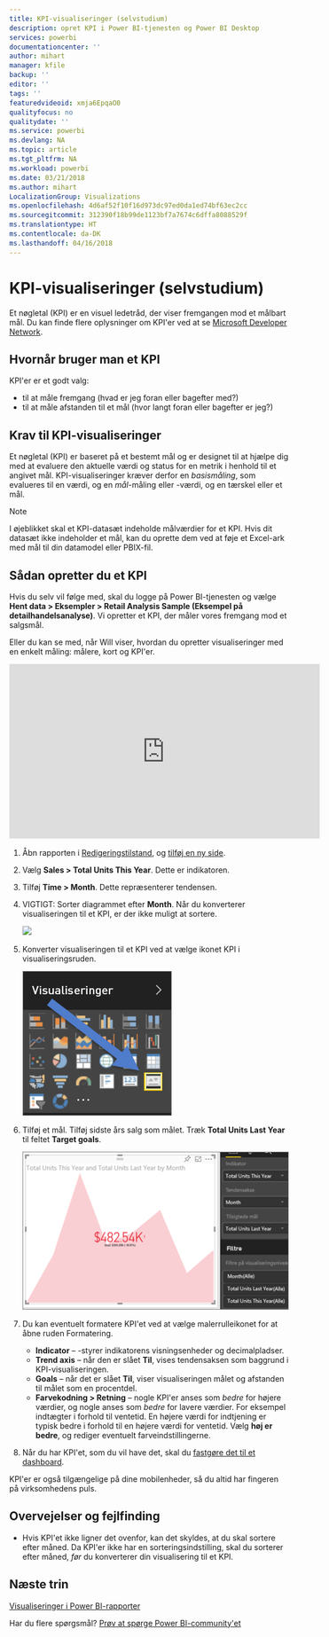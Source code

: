 ```yaml
---
title: KPI-visualiseringer (selvstudium)
description: opret KPI i Power BI-tjenesten og Power BI Desktop
services: powerbi
documentationcenter: ''
author: mihart
manager: kfile
backup: ''
editor: ''
tags: ''
featuredvideoid: xmja6EpqaO0
qualityfocus: no
qualitydate: ''
ms.service: powerbi
ms.devlang: NA
ms.topic: article
ms.tgt_pltfrm: NA
ms.workload: powerbi
ms.date: 03/21/2018
ms.author: mihart
LocalizationGroup: Visualizations
ms.openlocfilehash: 4d6af52f10f16d973dc97ed0da1ed74bf63ec2cc
ms.sourcegitcommit: 312390f18b99de1123bf7a7674c6dffa8088529f
ms.translationtype: HT
ms.contentlocale: da-DK
ms.lasthandoff: 04/16/2018
---
```

# <a name="kpi-visuals-tutorial"></a>KPI-visualiseringer (selvstudium)
Et nøgletal (KPI) er en visuel ledetråd, der viser fremgangen mod et målbart mål. Du kan finde flere oplysninger om KPI'er ved at se [Microsoft Developer Network](https://msdn.microsoft.com/library/hh272050).

## <a name="when-to-use-a-kpi"></a>Hvornår bruger man et KPI
KPI'er er et godt valg:

* til at måle fremgang (hvad er jeg foran eller bagefter med?)
* til at måle afstanden til et mål (hvor langt foran eller bagefter er jeg?)   

## <a name="kpi-visual-requirements"></a>Krav til KPI-visualiseringer
Et nøgletal (KPI) er baseret på et bestemt mål og er designet til at hjælpe dig med at evaluere den aktuelle værdi og status for en metrik i henhold til et angivet mål. KPI-visualiseringer kræver derfor en *basismåling*, som evalueres til en værdi, og en *mål*-måling eller -værdi, og en tærskel eller et mål.

> [!NOTE]
> I øjeblikket skal et KPI-datasæt indeholde målværdier for et KPI. Hvis dit datasæt ikke indeholder et mål, kan du oprette dem ved at føje et Excel-ark med mål til din datamodel eller PBIX-fil.
> 
> 

## <a name="how-to-create-a-kpi"></a>Sådan opretter du et KPI
Hvis du selv vil følge med, skal du logge på Power BI-tjenesten og vælge **Hent data > Eksempler > Retail Analysis Sample (Eksempel på detailhandelsanalyse)**. Vi opretter et KPI, der måler vores fremgang mod et salgsmål.

Eller du kan se med, når Will viser, hvordan du opretter visualiseringer med en enkelt måling: målere, kort og KPI'er.

<iframe width="560" height="315" src="https://www.youtube.com/embed/xmja6EpqaO0?list=PL1N57mwBHtN0JFoKSR0n-tBkUJHeMP2cP" frameborder="0" allowfullscreen></iframe>

1. Åbn rapporten i [Redigeringstilstand](service-reading-view-and-editing-view.md), og [tilføj en ny side](power-bi-report-add-page.md).    
2. Vælg **Sales > Total Units This Year**.  Dette er indikatoren.
3. Tilføj **Time > Month**.  Dette repræsenterer tendensen.
4. VIGTIGT: Sorter diagrammet efter **Month**. Når du konverterer visualiseringen til et KPI, er der ikke muligt at sortere.

    ![](media/power-bi-visualization-kpi/power-bi-sort-by-month.png)
5. Konverter visualiseringen til et KPI ved at vælge ikonet KPI i visualiseringsruden.
   
    ![](media/power-bi-visualization-kpi/power-bi-kpi-icon.png)
6. Tilføj et mål. Tilføj sidste års salg som målet. Træk **Total Units Last Year** til feltet **Target goals**.
   
    ![](media/power-bi-visualization-kpi/power-bi-kpi.png)
7. Du kan eventuelt formatere KPI'et ved at vælge malerrulleikonet for at åbne ruden Formatering.
   
   * **Indicator** – -styrer indikatorens visningsenheder og decimalpladser.
   * **Trend axis** – når den er slået **Til**, vises tendensaksen som baggrund i KPI-visualiseringen.  
   * **Goals** – når det er slået **Til**, viser visualiseringen målet og afstanden til målet som en procentdel.
   * **Farvekodning > Retning** – nogle KPI'er anses som *bedre* for højere værdier, og nogle anses som *bedre* for lavere værdier. For eksempel indtægter i forhold til ventetid. En højere værdi for indtjening er typisk bedre i forhold til en højere værdi for ventetid. Vælg **høj er bedre**, og rediger eventuelt farveindstillingerne.

1. Når du har KPI'et, som du vil have det, skal du [fastgøre det til et dashboard](service-dashboard-pin-tile-from-report.md).

KPI'er er også tilgængelige på dine mobilenheder, så du altid har fingeren på virksomhedens puls.

## <a name="considerations-and-troubleshooting"></a>Overvejelser og fejlfinding
* Hvis KPI'et ikke ligner det ovenfor, kan det skyldes, at du skal sortere efter måned. Da KPI'er ikke har en sorteringsindstilling, skal du sorterer efter måned, *før* du konverterer din visualisering til et KPI.

## <a name="next-steps"></a>Næste trin

[Visualiseringer i Power BI-rapporter](power-bi-report-visualizations.md)

Har du flere spørgsmål? [Prøv at spørge Power BI-community'et](http://community.powerbi.com/)


